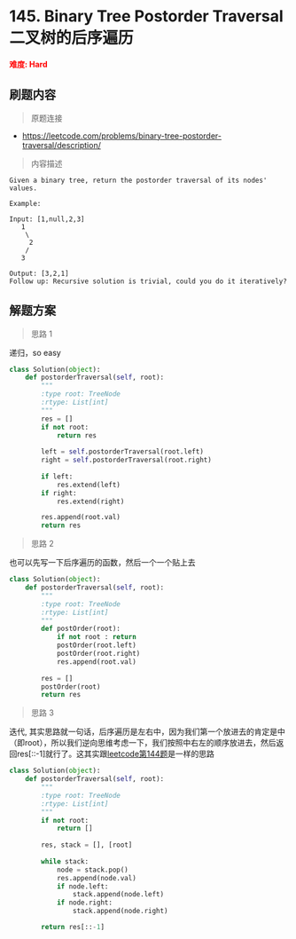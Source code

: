 #  145. Binary Tree Postorder Traversal 二叉树的后序遍历
**<font color=red>难度: Hard</font>**

## 刷题内容

> 原题连接

* https://leetcode.com/problems/binary-tree-postorder-traversal/description/

> 内容描述

```
Given a binary tree, return the postorder traversal of its nodes' values.

Example:

Input: [1,null,2,3]
   1
    \
     2
    /
   3

Output: [3,2,1]
Follow up: Recursive solution is trivial, could you do it iteratively?
```

## 解题方案

> 思路 1

递归，so easy

```python
class Solution(object):
    def postorderTraversal(self, root):
        """
        :type root: TreeNode
        :rtype: List[int]
        """
        res = []
        if not root:
            return res
        
        left = self.postorderTraversal(root.left)
        right = self.postorderTraversal(root.right)
        
        if left:
            res.extend(left)
        if right:
            res.extend(right)

        res.append(root.val)
        return res
```

> 思路 2

也可以先写一下后序遍历的函数，然后一个一个贴上去


```python
class Solution(object):
    def postorderTraversal(self, root):
        """
        :type root: TreeNode
        :rtype: List[int]
        """
        def postOrder(root):
            if not root : return
            postOrder(root.left)
            postOrder(root.right)
            res.append(root.val)
            
        res = []
        postOrder(root)
        return res
```

> 思路 3

迭代, 其实思路就一句话，后序遍历是左右中，因为我们第一个放进去的肯定是中（即root），所以我们逆向思维考虑一下，我们按照中右左的顺序放进去，然后返回res[::-1]就行了。这其实跟[leetcode第144题](https://github.com/apachecn/LeetCode/blob/master/docs/Leetcode_Solutions/144._binary_tree_preorder_traversal.md)是一样的思路


```python
class Solution(object):
    def postorderTraversal(self, root):
        """
        :type root: TreeNode
        :rtype: List[int]
        """
        if not root:
            return []
        
        res, stack = [], [root]
        
        while stack:
            node = stack.pop()
            res.append(node.val)
            if node.left:
                stack.append(node.left)
            if node.right:
                stack.append(node.right)

        return res[::-1]
```


